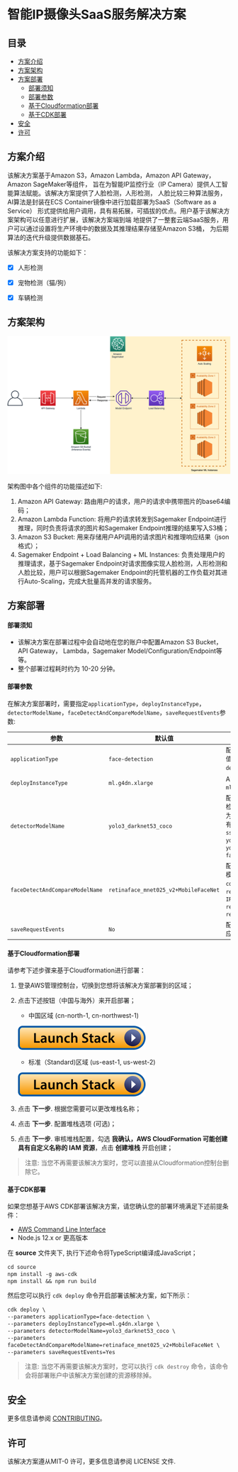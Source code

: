 # 智能IP摄像头SaaS服务解决方案

## 目录
* [方案介绍](#方案介绍)
* [方案架构](#方案架构)
* [方案部署](#方案部署)
  * [部署须知](#部署须知)
  * [部署参数](#部署参数)
  * [基于Cloudformation部署](#基于Cloudformation部署)
  * [基于CDK部署](#基于CDK部署)
* [安全](#安全)
* [许可](#许可)

## 方案介绍
该解决方案基于Amazon S3，Amazon Lambda，Amazon API Gateway，Amazon SageMaker等组件，
旨在为智能IP监控行业（IP Camera）提供人工智能算法赋能。该解决方案提供了人脸检测，人形检测，
人脸比较三种算法服务，AI算法是封装在ECS Container镜像中进行加载部署为SaaS（Software as a Service）
形式提供给用户调用，具有易拓展，可插拔的优点。用户基于该解决方案架构可以任意进行扩展，该解决方案端到端
地提供了一整套云端SaaS服务，用户可以通过设置将生产环境中的数据及其推理结果存储至Amazon S3桶，
为后期算法的迭代升级提供数据基石。

该解决方案支持的功能如下：
- [x] 人形检测
- [x] 宠物检测（猫/狗）
- [x] 车辆检测


## 方案架构
![IPC_AI_SaaS_Architecture](architecture.png)

架构图中各个组件的功能描述如下:
1. Amazon API Gateway: 路由用户的请求，用户的请求中携带图片的base64编码；
1. Amazon Lambda Function: 将用户的请求转发到Sagemaker Endpoint进行推理，同时负责将请求的图片和Sagemaker Endpoint推理的结果写入S3桶；
1. Amazon S3 Bucket: 用来存储用户API调用的请求图片和推理响应结果（json格式）；
1. Sagemaker Endpoint + Load Balancing + ML Instances: 负责处理用户的推理请求，基于Sagemaker Endpoint对请求图像实现人脸检测，人形检测和人脸比较，用户可以根据Sagemaker Endpoint的托管机器的工作负载对其进行Auto-Scaling，完成大批量高并发的请求服务。


## 方案部署

#### 部署须知

- 该解决方案在部署过程中会自动地在您的账户中配置Amazon S3 Bucket，API Gateway， Lambda，Sagemaker Model/Configuration/Endpoint等等。
- 整个部署过程耗时约为 10-20 分钟。

#### 部署参数

在解决方案部署时，需要指定`applicationType`，`deployInstanceType`，`detectorModelName`，`faceDetectAndCompareModelName`，`saveRequestEvents`参数:

| 参数                 | 默认值                                             | 描述                                                                                     |
|---------------------------|-----------------------------------------------------|-------------------------------------------------------------------------------------------------|
| `applicationType`       | `face-detection`  | 配置该解决方案的SaaS服务类型，可选值为 `face-detection`，`body-detection`， `face-comparison`|
| `deployInstanceType`     | `ml.g4dn.xlarge`  | AI推理服务部署的机型，可选值包括  `ml.m5.xlarge`, `ml.g4dn.xlarge` |
| `detectorModelName`     | `yolo3_darknet53_coco`  | 配置人脸检测和人形检测服务中所使用的检测算法名称，只有`applicationType`值为`face-detection`，`body-detection`时有效，可选值为 `ssd_512_resnet50_v1_coco`, `yolo3_darknet53_coco`, `yolo3_mobilenet1.0_coco`, `faster_rcnn_fpn_resnet101_v1d_coco` |
| `faceDetectAndCompareModelName`     | `retinaface_mnet025_v2+MobileFaceNet`  | 配置人脸比较算法中检测模型和人脸表征模型，仅在`applicationType`值为`face-comparison`时有效，可选值为 `retinaface_mnet025_v2+LResNet100E-IR`, `retinaface_mnet025_v2+MobileFaceNet`,  `retinaface_r50_v1+MobileFaceNet` |
| `saveRequestEvents`     | `No`  | 配置是否将每一次调用推理时的输入和响应存储至S3桶，可选值为 `Yes`, `No` |


#### 基于Cloudformation部署

请参考下述步骤来基于Cloudformation进行部署：

1. 登录AWS管理控制台，切换到您想将该解决方案部署到的区域；

1. 点击下述按钮（中国与海外）来开启部署；

    - 中国区域 (cn-north-1, cn-northwest-1)

    [![Launch Stack](launch-stack.svg)](https://console.amazonaws.cn/cloudformation/home?region=cn-north-1#/stacks/create/template?stackName=IPCSolutionStack&templateURL=https://aws-gcr-solutions.s3.cn-north-1.amazonaws.com.cn/amazon-ipc-ai-saas/latest/IpcAiSaasStack.template)

    - 标准（Standard)区域 (us-east-1, us-west-2)

    [![Launch Stack](launch-stack.svg)](https://console.aws.amazon.com/cloudformation/home?region=us-east-1#/stacks/create/template?stackName=IPCSolutionStack&templateURL=https://aws-gcr-solutions.s3.amazonaws.com/amazon-ipc-ai-saas/latest/IpcAiSaasStack.template)

1. 点击 **下一步**. 根据您需要可以更改堆栈名称；

1. 点击 **下一步**. 配置堆栈选项 (可选)；

1. 点击 **下一步**. 审核堆栈配置，勾选 **我确认，AWS CloudFormation 可能创建具有自定义名称的 IAM 资源**，点击 **创建堆栈** 开启创建；

> 注意: 当您不再需要该解决方案时，您可以直接从Cloudformation控制台删除它。


#### 基于CDK部署

如果您想基于AWS CDK部署该解决方案，请您确认您的部署环境满足下述前提条件：

* [AWS Command Line Interface](https://aws.amazon.com/cli/)
* Node.js 12.x or 更高版本

在 **source** 文件夹下, 执行下述命令将TypeScript编译成JavaScript；

```
cd source
npm install -g aws-cdk
npm install && npm run build
```

然后您可以执行 `cdk deploy` 命令开启部署该解决方案，如下所示：

```
cdk deploy \
--parameters applicationType=face-detection \
--parameters deployInstanceType=ml.g4dn.xlarge \
--parameters detectorModelName=yolo3_darknet53_coco \
--parameters faceDetectAndCompareModelName=retinaface_mnet025_v2+MobileFaceNet \
--parameters saveRequestEvents=Yes
```

> 注意: 当您不再需要该解决方案时，您可以执行 `cdk destroy` 命令，该命令会将部署账户中该解决方案创建的资源移除掉。


## 安全
更多信息请参阅 [CONTRIBUTING](CONTRIBUTING.md#security-issue-notifications)。

## 许可
该解决方案遵从MIT-0 许可，更多信息请参阅 LICENSE 文件.


